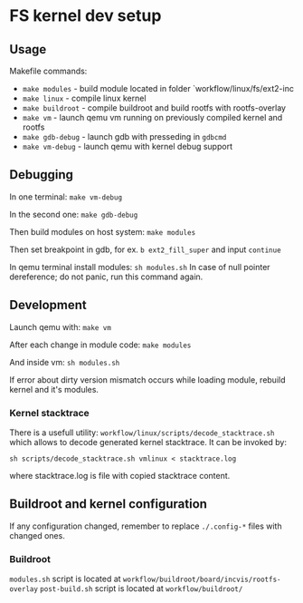 # FS kernel dev setup

## Usage

Makefile commands:

- `make modules` - build module located in folder `workflow/linux/fs/ext2-inc
- `make linux` - compile linux kernel
- `make buildroot` - compile buildroot and build rootfs with rootfs-overlay
- `make vm` - launch qemu vm running on previously compiled kernel
  and rootfs
- `make gdb-debug` - launch gdb with presseding in `gdbcmd`
- `make vm-debug` - launch qemu with kernel debug support

## Debugging

In one terminal:
`make vm-debug`

In the second one:
`make gdb-debug`

Then build modules on host system:
`make modules`

Then set breakpoint in gdb, for ex. `b ext2_fill_super`
and input `continue`

In qemu terminal install modules: `sh modules.sh`
In case of null pointer dereference; do not panic, run this command again.

## Development

Launch qemu with: `make vm`

After each change in module code:
`make modules`

And inside vm: `sh modules.sh`

If error about dirty version mismatch occurs
while loading module, rebuild kernel and it's modules.

### Kernel stacktrace

There is a usefull utility: `workflow/linux/scripts/decode_stacktrace.sh` which
allows to decode generated kernel stacktrace. It can be invoked by:

```
sh scripts/decode_stacktrace.sh vmlinux < stacktrace.log
```

where stacktrace.log is file with copied stacktrace content.



## Buildroot and kernel configuration

If any configuration changed, remember to replace `./.config-*` files
with changed ones.

### Buildroot

`modules.sh` script is located at `workflow/buildroot/board/incvis/rootfs-overlay`
`post-build.sh` script is located at `workflow/buildroot/`
